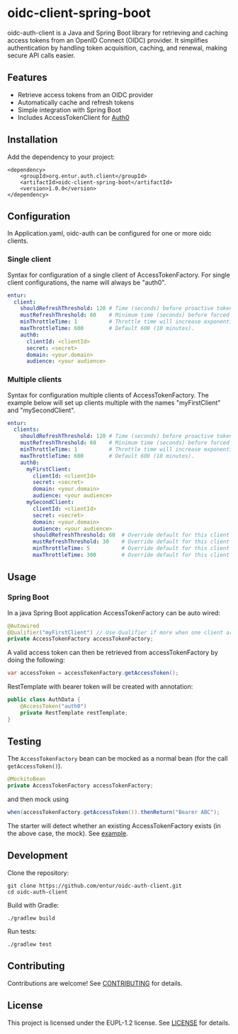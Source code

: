 # oidc-client-spring-boot
oidc-auth-client is a Java and Spring Boot library for retrieving and caching access tokens from an OpenID Connect (OIDC) provider.
It simplifies authentication by handling token acquisition, caching, and renewal, making secure API calls easier.

## Features
* Retrieve access tokens from an OIDC provider
* Automatically cache and refresh tokens
* Simple integration with Spring Boot
* Includes AccessTokenClient for [Auth0](https://auth0.com)

## Installation
Add the dependency to your project:
```
<dependency>
    <groupId>org.entur.auth.client</groupId>
    <artifactId>oidc-client-spring-boot</artifactId>
    <version>1.0.0</version>
</dependency>
```

## Configuration
In Application.yaml, oidc-auth can be configured for one or more oidc clients.

### Single client

Syntax for configuration of a single client of AccessTokenFactory.
For single client configurations, the name will always be "auth0".

```yaml
entur:
  client:
    shouldRefreshThreshold: 120 # Time (seconds) before proactive token refresh. Default=120.
    mustRefreshThreshold: 60    # Minimum time (seconds) before forced token refresh. Default=60. 
    minThrottleTime: 1          # Throttle time will increase exponentially from min to max throttle time. Default=1.
    maxThrottleTime: 600        # Default 600 (10 minutes).
    auth0:
      clientId: <clientId>
      secret: <secret>
      domain: <your.domain>
      audience: <your audience>
```

### Multiple clients
Syntax for configuration multiple clients of AccessTokenFactory.
The example below will set up clients multiple with the names "myFirstClient" and "mySecondClient".

```yaml
entur:
  clients:
    shouldRefreshThreshold: 120 # Time (seconds) before proactive token refresh. Default=120.
    mustRefreshThreshold: 60    # Minimum time (seconds) before forced token refresh. Default=60.
    minThrottleTime: 1          # Throttle time will increase exponentially from min to max throttle time. Default=1.
    maxThrottleTime: 600        # Default 600 (10 minutes).
    auth0:
      myFirstClient:
        clientId: <clientId>
        secret: <secret>
        domain: <your.domain>
        audience: <your audience>
      mySecondClient:
        clientId: <clientId>
        secret: <secret>
        domain: <your.domain>
        audience: <your audience>
        shouldRefreshThreshold: 60  # Override default for this client
        mustRefreshThreshold: 30    # Override default for this client
        minThrottleTime: 5          # Override default for this client
        maxThrottleTime: 300        # Override default for this client
```

## Usage

### Spring Boot
In a java Spring Boot application AccessTokenFactory can be auto wired:

```java
@Autowired
@Qualifier("myFirstClient") // Use Qualifier if more when one client are configured. 
private AccessTokenFactory accessTokenFactory;
```

A valid access token can then be retrieved from accessTokenFactory by doing the following:
```java
var accessToken = accessTokenFactory.getAccessToken();
```

RestTemplate with bearer token will be created with annotation: 
```java
public class AuthData {
    @AccessToken("auth0")
    private RestTemplate restTemplate;
}
```

## Testing
The `AccessTokenFactory` bean can be mocked as a normal bean (for the call `getAccessToken()`).

```java
@MockitoBean
private AccessTokenFactory accessTokenFactory;
```

and then mock using

```java
when(accessTokenFactory.getAccessToken()).thenReturn("Bearer ABC");
```

The starter will detect whether an existing AccessTokenFactory exists (in the above case, the mock). See [example](src/test/java/org/entur/auth/client/MockConfigurationTest.java).

## Development
Clone the repository:
```shell
git clone https://github.com/entur/oidc-auth-client.git
cd oidc-auth-client
```

Build with Gradle:
```shell
./gradlew build
```

Run tests:
```shell
./gradlew test
```

## Contributing
Contributions are welcome! See [CONTRIBUTING](/CONTRIBUTING.md) for details.

## License
This project is licensed under the EUPL-1.2 license. See [LICENSE](/README.md) for details.